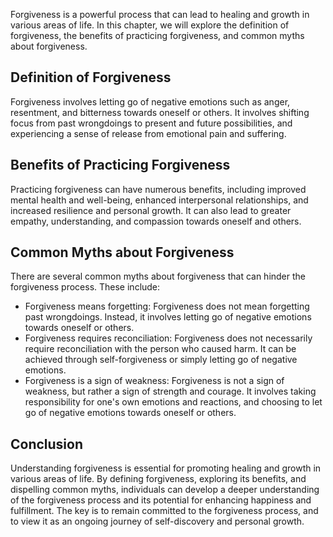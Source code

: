 
Forgiveness is a powerful process that can lead to healing and growth in various areas of life. In this chapter, we will explore the definition of forgiveness, the benefits of practicing forgiveness, and common myths about forgiveness.

Definition of Forgiveness
-------------------------

Forgiveness involves letting go of negative emotions such as anger, resentment, and bitterness towards oneself or others. It involves shifting focus from past wrongdoings to present and future possibilities, and experiencing a sense of release from emotional pain and suffering.

Benefits of Practicing Forgiveness
----------------------------------

Practicing forgiveness can have numerous benefits, including improved mental health and well-being, enhanced interpersonal relationships, and increased resilience and personal growth. It can also lead to greater empathy, understanding, and compassion towards oneself and others.

Common Myths about Forgiveness
------------------------------

There are several common myths about forgiveness that can hinder the forgiveness process. These include:

* Forgiveness means forgetting: Forgiveness does not mean forgetting past wrongdoings. Instead, it involves letting go of negative emotions towards oneself or others.
* Forgiveness requires reconciliation: Forgiveness does not necessarily require reconciliation with the person who caused harm. It can be achieved through self-forgiveness or simply letting go of negative emotions.
* Forgiveness is a sign of weakness: Forgiveness is not a sign of weakness, but rather a sign of strength and courage. It involves taking responsibility for one's own emotions and reactions, and choosing to let go of negative emotions towards oneself or others.

Conclusion
----------

Understanding forgiveness is essential for promoting healing and growth in various areas of life. By defining forgiveness, exploring its benefits, and dispelling common myths, individuals can develop a deeper understanding of the forgiveness process and its potential for enhancing happiness and fulfillment. The key is to remain committed to the forgiveness process, and to view it as an ongoing journey of self-discovery and personal growth.
